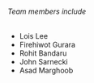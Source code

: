 ###### Team members include 
  * Lois Lee
  * Firehiwot Gurara
  * Rohit Bandaru
  * John Sarnecki
  * Asad Marghoob




